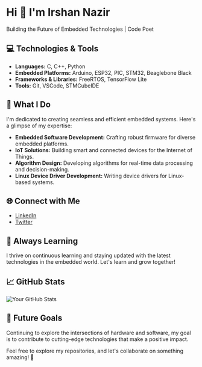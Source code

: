 # Hi 👋 I'm  Irshan Nazir

Building the Future of Embedded Technologies | Code Poet

## 💻 Technologies & Tools

- **Languages:** C, C++, Python
- **Embedded Platforms:** Arduino, ESP32, PIC, STM32, Beaglebone Black 
- **Frameworks & Libraries:** FreeRTOS, TensorFlow Lite
- **Tools:** Git, VSCode, STMCubeIDE

## 🚀 What I Do

I'm dedicated to creating seamless and efficient embedded systems. Here's a glimpse of my expertise:

- **Embedded Software Development:** Crafting robust firmware for diverse embedded platforms.
- **IoT Solutions:** Building smart and connected devices for the Internet of Things.
- **Algorithm Design:** Developing algorithms for real-time data processing and decision-making.
- **Linux Device Driver Development:** Writing device drivers for Linux-based systems.

## 🌐 Connect with Me

- [LinkedIn](https://www.linkedin.com/in/irshan127)
- [Twitter](https://twitter.com/Irshan_127)

## 🌱 Always Learning

I thrive on continuous learning and staying updated with the latest technologies in the embedded world. Let's learn and grow together!

## 📈 GitHub Stats

![Your GitHub Stats](https://github-readme-stats.vercel.app/api?username=yourusername&show_icons=true&hide=contribs,prs)

## 🎯 Future Goals

Continuing to explore the intersections of hardware and software, my goal is to contribute to cutting-edge technologies that make a positive impact.

Feel free to explore my repositories, and let's collaborate on something amazing! 🤝
